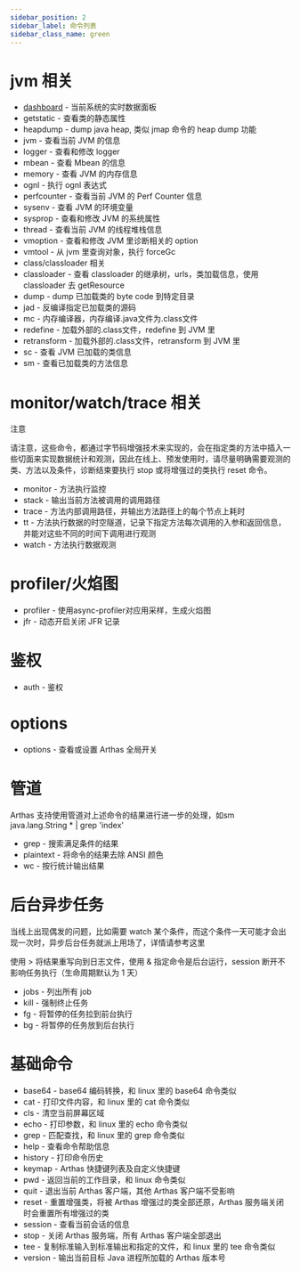 ```yaml
---
sidebar_position: 2
sidebar_label: 命令列表
sidebar_class_name: green
---
```


# jvm 相关
* [dashboard](./dashboard.md) - 当前系统的实时数据面板
* getstatic - 查看类的静态属性
* heapdump - dump java heap, 类似 jmap 命令的 heap dump 功能
* jvm - 查看当前 JVM 的信息
* logger - 查看和修改 logger
* mbean - 查看 Mbean 的信息
* memory - 查看 JVM 的内存信息
* ognl - 执行 ognl 表达式
* perfcounter - 查看当前 JVM 的 Perf Counter 信息
* sysenv - 查看 JVM 的环境变量
* sysprop - 查看和修改 JVM 的系统属性
* thread - 查看当前 JVM 的线程堆栈信息
* vmoption - 查看和修改 JVM 里诊断相关的 option
* vmtool - 从 jvm 里查询对象，执行 forceGc
* class/classloader 相关
* classloader - 查看 classloader 的继承树，urls，类加载信息，使用 classloader 去 getResource
* dump - dump 已加载类的 byte code 到特定目录
* jad - 反编译指定已加载类的源码
* mc - 内存编译器，内存编译.java文件为.class文件
* redefine - 加载外部的.class文件，redefine 到 JVM 里
* retransform - 加载外部的.class文件，retransform 到 JVM 里
* sc - 查看 JVM 已加载的类信息
* sm - 查看已加载类的方法信息

# monitor/watch/trace 相关
注意

请注意，这些命令，都通过字节码增强技术来实现的，会在指定类的方法中插入一些切面来实现数据统计和观测，因此在线上、预发使用时，请尽量明确需要观测的类、方法以及条件，诊断结束要执行 stop 或将增强过的类执行 reset 命令。

* monitor - 方法执行监控
* stack - 输出当前方法被调用的调用路径
* trace - 方法内部调用路径，并输出方法路径上的每个节点上耗时
* tt - 方法执行数据的时空隧道，记录下指定方法每次调用的入参和返回信息，并能对这些不同的时间下调用进行观测
* watch - 方法执行数据观测

# profiler/火焰图
* profiler - 使用async-profiler对应用采样，生成火焰图
* jfr - 动态开启关闭 JFR 记录

# 鉴权
* auth - 鉴权

# options
* options - 查看或设置 Arthas 全局开关

# 管道
Arthas 支持使用管道对上述命令的结果进行进一步的处理，如sm java.lang.String * | grep 'index'

* grep - 搜索满足条件的结果
* plaintext - 将命令的结果去除 ANSI 颜色
* wc - 按行统计输出结果

# 后台异步任务
当线上出现偶发的问题，比如需要 watch 某个条件，而这个条件一天可能才会出现一次时，异步后台任务就派上用场了，详情请参考这里

使用 > 将结果重写向到日志文件，使用 & 指定命令是后台运行，session 断开不影响任务执行（生命周期默认为 1 天）
* jobs - 列出所有 job
* kill - 强制终止任务
* fg - 将暂停的任务拉到前台执行
* bg - 将暂停的任务放到后台执行

# 基础命令
* base64 - base64 编码转换，和 linux 里的 base64 命令类似
* cat - 打印文件内容，和 linux 里的 cat 命令类似
* cls - 清空当前屏幕区域
* echo - 打印参数，和 linux 里的 echo 命令类似
* grep - 匹配查找，和 linux 里的 grep 命令类似
* help - 查看命令帮助信息
* history - 打印命令历史
* keymap - Arthas 快捷键列表及自定义快捷键
* pwd - 返回当前的工作目录，和 linux 命令类似
* quit - 退出当前 Arthas 客户端，其他 Arthas 客户端不受影响
* reset - 重置增强类，将被 Arthas 增强过的类全部还原，Arthas 服务端关闭时会重置所有增强过的类
* session - 查看当前会话的信息
* stop - 关闭 Arthas 服务端，所有 Arthas 客户端全部退出
* tee - 复制标准输入到标准输出和指定的文件，和 linux 里的 tee 命令类似
* version - 输出当前目标 Java 进程所加载的 Arthas 版本号